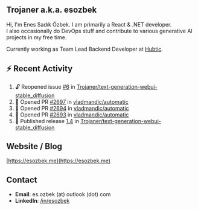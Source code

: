 ##  Trojaner a.k.a. esozbek
Hi, I'm Enes Sadık Özbek. I am primarily a React & .NET developer.  
I also occasionally do DevOps stuff and contribute to various generative AI projects in my free time.

Currently working as Team Lead Backend Developer at [Hubtic](https://hubtic.com/).

## :zap: Recent Activity

<!--START_SECTION:activity-->
1. 🔓 Reopened issue [#6](https://github.com/Trojaner/text-generation-webui-stable_diffusion/issues/6) in [Trojaner/text-generation-webui-stable_diffusion](https://github.com/Trojaner/text-generation-webui-stable_diffusion)
2. 💪 Opened PR [#2697](https://github.com/vladmandic/automatic/pull/2697) in [vladmandic/automatic](https://github.com/vladmandic/automatic)
3. 💪 Opened PR [#2694](https://github.com/vladmandic/automatic/pull/2694) in [vladmandic/automatic](https://github.com/vladmandic/automatic)
4. 💪 Opened PR [#2693](https://github.com/vladmandic/automatic/pull/2693) in [vladmandic/automatic](https://github.com/vladmandic/automatic)
5. 🚀 Published release [1.4](https://github.com/Trojaner/text-generation-webui-stable_diffusion/releases/tag/1.4) in [Trojaner/text-generation-webui-stable_diffusion](https://github.com/Trojaner/text-generation-webui-stable_diffusion)
<!--END_SECTION:activity-->

## Website / Blog
[https://esozbek.me](https://esozbek.me)

## Contact
- **Email**: es.ozbek (at) outlook (dot) com
- **LinkedIn**: [/in/esozbek](https://linkedin.com/in/esozbek)

